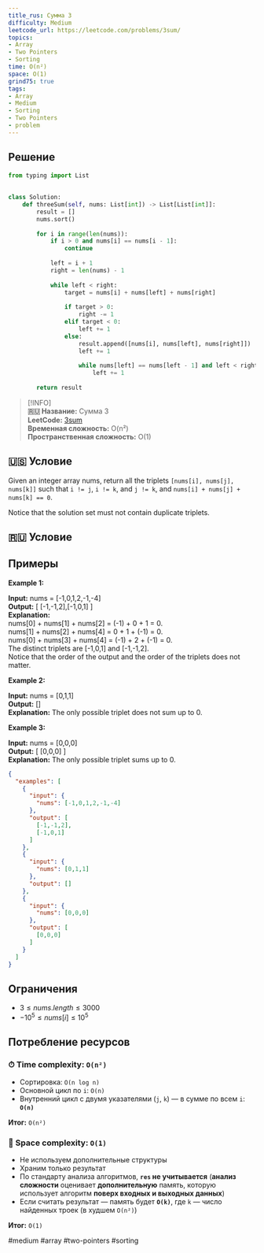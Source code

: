 ```yaml
---
title_rus: Сумма 3
difficulty: Medium
leetcode_url: https://leetcode.com/problems/3sum/
topics:
- Array
- Two Pointers
- Sorting
time: O(n²)
space: O(1)
grind75: true
tags:
- Array
- Medium
- Sorting
- Two Pointers
- problem
---
```

## Решение

```python
from typing import List  
  
  
class Solution:  
    def threeSum(self, nums: List[int]) -> List[List[int]]:  
        result = []  
        nums.sort()  
  
        for i in range(len(nums)):  
            if i > 0 and nums[i] == nums[i - 1]:  
                continue  
  
            left = i + 1  
            right = len(nums) - 1  
  
            while left < right:  
                target = nums[i] + nums[left] + nums[right]  
  
                if target > 0:  
                    right -= 1  
                elif target < 0:  
                    left += 1  
                else:  
                    result.append([nums[i], nums[left], nums[right]])  
                    left += 1  
  
                    while nums[left] == nums[left - 1] and left < right:  
                        left += 1  
  
        return result
```

> [!INFO]  
> **🇷🇺 Название:** Сумма 3  
> **LeetCode:** [3sum](https://leetcode.com/problems/3sum/)  
> **Временная сложность:** O(n²)  
> **Пространственная сложность:** O(1)  



## 🇺🇸 Условие

Given an integer array nums, return all the triplets `[nums[i], nums[j], nums[k]]` such that `i != j`, `i != k`, and `j != k`, and `nums[i] + nums[j] + nums[k] == 0`.

Notice that the solution set must not contain duplicate triplets.

## 🇷🇺 Условие

<!-- Место для вставки перевода на русском языке -->

## Примеры

**Example 1:**

**Input:** nums = [-1,0,1,2,-1,-4]  
**Output:** [ [-1,-1,2],[-1,0,1] ]  
**Explanation:**   
nums[0] + nums[1] + nums[2] = (-1) + 0 + 1 = 0.  
nums[1] + nums[2] + nums[4] = 0 + 1 + (-1) = 0.  
nums[0] + nums[3] + nums[4] = (-1) + 2 + (-1) = 0.  
The distinct triplets are [-1,0,1] and [-1,-1,2].  
Notice that the order of the output and the order of the triplets does not matter.  

**Example 2:**

**Input:** nums = [0,1,1]  
**Output:** []  
**Explanation:** The only possible triplet does not sum up to 0.  

**Example 3:**

**Input:** nums = [0,0,0]  
**Output:** [ [0,0,0] ]  
**Explanation:** The only possible triplet sums up to 0.  

```json
{
  "examples": [
    {
      "input": {
        "nums": [-1,0,1,2,-1,-4]
      },
      "output": [
        [-1,-1,2],
        [-1,0,1]
      ]
    },
    {
      "input": {
        "nums": [0,1,1]
      },
      "output": []
    },
    {
      "input": {
        "nums": [0,0,0]
      },
      "output": [
        [0,0,0]
      ]
    }
  ]
}
```

## Ограничения

- $3 \leq nums.length \leq 3000$
- $-10^5 \leq nums[i] \leq 10^5$

## Потребление ресурсов
### ⏱ Time complexity: `O(n²)`

- Сортировка: `O(n log n)`
- Основной цикл по `i`: `O(n)`
- Внутренний цикл с двумя указателями (`j`, `k`) — в сумме по всем `i`: **`O(n)`**

**Итог:** `O(n²)`

### 🧠 Space complexity: `O(1)`

- Не используем дополнительные структуры
- Храним только результат
- По стандарту анализа алгоритмов, **`res` не учитывается** (**анализ сложности** оценивает **дополнительную** память, которую использует алгоритм **поверх входных и выходных данных**)
- Если считать результат — память будет **`O(k)`**, где `k` — число найденных троек (в худшем `O(n²)`)

**Итог:** `O(1)`

#medium #array #two-pointers #sorting
